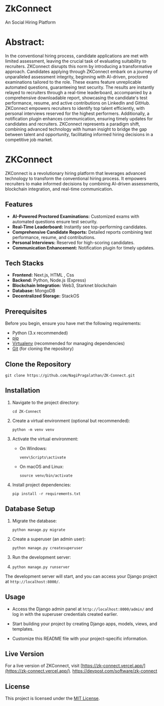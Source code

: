 # ZkConnect
An Social Hiring Platform

# Abstract:
In the conventional hiring process, candidate applications are met with limited assessment, leaving the crucial task of evaluating suitability to recruiters. ZKConnect disrupts this norm by introducing a transformative approach. Candidates applying through ZKConnect embark on a journey of unparalleled assessment integrity, beginning with AI-driven, proctored examinations tailored to the role. These exams feature unreplicable automated questions, guaranteeing test security. The results are instantly relayed to recruiters through a real-time leaderboard, accompanied by a comprehensive downloadable report, showcasing the candidate's test performance, resume, and active contributions on LinkedIn and GitHub. ZKConnect empowers recruiters to identify top talent efficiently, with personal interviews reserved for the highest performers. Additionally, a notification plugin enhances communication, ensuring timely updates for candidates and recruiters. ZKConnect represents a paradigm shift, combining advanced technology with human insight to bridge the gap between talent and opportunity, facilitating informed hiring decisions in a competitive job market.

 # ZKConnect

ZKConnect is a revolutionary hiring platform that leverages advanced technology to transform the conventional hiring process. It empowers recruiters to make informed decisions by combining AI-driven assessments, blockchain integration, and real-time communication.

## Features

- **AI-Powered Proctored Examinations:** Customized exams with automated questions ensure test security.
- **Real-Time Leaderboard:** Instantly see top-performing candidates.
- **Comprehensive Candidate Reports:** Detailed reports combining test performance, resume, and contributions.
- **Personal Interviews:** Reserved for high-scoring candidates.
- **Communication Enhancement:** Notification plugin for timely updates.

## Tech Stacks

- **Frontend:** Next.js, HTML , Css
- **Backend:** Python, Node.js (Express)
- **Blockchain Integration:** Web3, Starknet blockchain
- **Database:** MongoDB
- **Decentralized Storage:** StackOS

## Prerequisites

Before you begin, ensure you have met the following requirements:

- Python (3.x recommended)
- [pip](https://pip.pypa.io/en/stable/installing/)
- [Virtualenv](https://virtualenv.pypa.io/en/stable/installation.html) (recommended for managing dependencies)
- [Git](https://git-scm.com/book/en/v2/Getting-Started-Installing-Git) (for cloning the repository)

## Clone the Repository

```
git clone https://github.com/NagiPragalathan/ZK-Connect.git
```
## Installation

1. Navigate to the project directory:
    
    `cd ZK-Connect` 
    
2. Create a virtual environment (optional but recommended):
    
    `python -m venv venv` 
    
3. Activate the virtual environment:
    
    - On Windows:
      
        `venv\Scripts\activate` 
        
    - On macOS and Linux:
        
        `source venv/bin/activate` 
        
4. Install project dependencies:
    
    `pip install -r requirements.txt` 
    

## Database Setup

1. Migrate the database:
    
    `python manage.py migrate` 
    
2. Create a superuser (an admin user):
    
    `python manage.py createsuperuser` 
    
3. Run the development server:
4. 
    `python manage.py runserver` 
    

The development server will start, and you can access your Django project at `http://localhost:8000/`.

## Usage

- Access the Django admin panel at `http://localhost:8000/admin/` and log in with the superuser credentials created earlier.
    
- Start building your project by creating Django apps, models, views, and templates.
    
- Customize this README file with your project-specific information.


## Live Version

For a live version of ZKConnect, visit [https://zk-connect.vercel.app/](https://zk-connect.vercel.app/).
https://devpost.com/software/zk-connect

## License

This project is licensed under the [MIT License](LICENSE).
